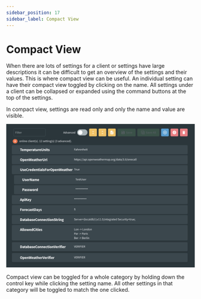 ```yaml
---
sidebar_position: 17
sidebar_label: Compact View
---
```


# Compact View

When there are lots of settings for a client or settings have large descriptions it can be difficult to get an overview of the settings and their values. This is where compact view can be useful. An individual setting can have their compact view toggled by clicking on the name. All settings under a client can be collapsed or expanded using the command buttons at the top of the settings.

In compact view, settings are read only and only the name and value are visible.

![compact-view](./img/compact-view.png)

Compact view can be toggled for a whole category by holding down the control key while clicking the setting name. All other settings in that category will be toggled to match the one clicked.
